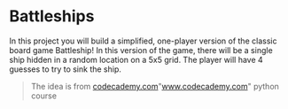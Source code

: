 # Battleships
In this project you will build a simplified,
one-player version of the classic board game Battleship!
In this version of the game, there will be a single ship hidden in a random location on a 5x5 grid.
The player will have 4 guesses to try to sink the ship.
> The idea is from  [codecademy.com](https://www.codecademy.com)"www.codecademy.com" python course

